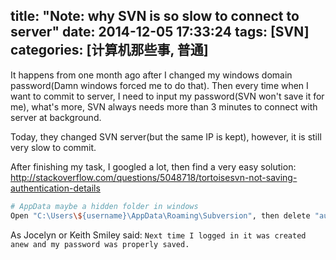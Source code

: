 title: "Note: why SVN is so slow to connect to server"
date: 2014-12-05 17:33:24
tags: [SVN]
categories: [计算机那些事, 普通]
---
It happens from one month ago after I changed my windows domain password(Damn windows forced me to do that). Then every time when I want to commit to server, I need to input my password(SVN won't save it for me), what's more, SVN always needs more than 3 minutes to connect with server at background.
<!-- more -->
Today, they changed SVN server(but the same IP is kept), however, it is still very slow to commit.

After finishing my task, I googled a lot, then find a very easy solution: http://stackoverflow.com/questions/5048718/tortoisesvn-not-saving-authentication-details

```bash 
# AppData maybe a hidden folder in windows
Open "C:\Users\${username}\AppData\Roaming\Subversion", then delete "auth" folder. All set now!!!
```

As Jocelyn or Keith Smiley said: `Next time I logged in it was created anew and my password was properly saved.`
